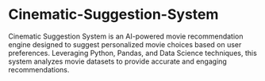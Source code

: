 # Cinematic-Suggestion-System
Cinematic Suggestion System is an AI-powered movie recommendation engine designed to suggest personalized movie choices based on user preferences. Leveraging Python, Pandas, and Data Science techniques, this system analyzes movie datasets to provide accurate and engaging recommendations.

